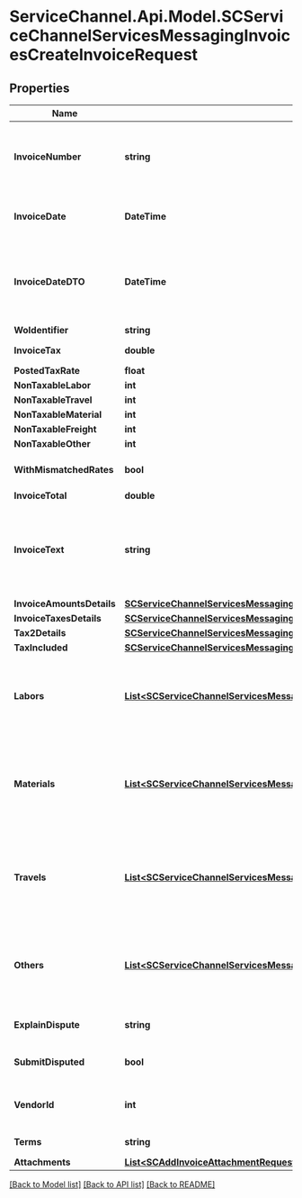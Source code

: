 # ServiceChannel.Api.Model.SCServiceChannelServicesMessagingInvoicesCreateInvoiceRequest

## Properties

Name | Type | Description | Notes
------------ | ------------- | ------------- | -------------
**InvoiceNumber** | **string** | Invoice identifier. Must be unique for each invoice. | 
**InvoiceDate** | **DateTime** | Date and time when the invoice was issued. | [optional] 
**InvoiceDateDTO** | **DateTime** | Date and time when the invoice was issued. Indicated with the UTC offset. | [optional] 
**WoIdentifier** | **string** |  | 
**InvoiceTax** | **double** | The amount of the tax. | [optional] 
**PostedTaxRate** | **float** |  | [optional] 
**NonTaxableLabor** | **int** |  | [optional] 
**NonTaxableTravel** | **int** |  | [optional] 
**NonTaxableMaterial** | **int** |  | [optional] 
**NonTaxableFreight** | **int** |  | [optional] 
**NonTaxableOther** | **int** |  | [optional] 
**WithMismatchedRates** | **bool** |  | [optional] [default to false]
**InvoiceTotal** | **double** |  | [optional] 
**InvoiceText** | **string** | Detailed description of the work completed. Subscriber can change this field to &#x60;required&#x60;. | [optional] 
**InvoiceAmountsDetails** | [**SCServiceChannelServicesMessagingInvoicesInvoiceAmountsDetails**](SCServiceChannelServicesMessagingInvoicesInvoiceAmountsDetails.md) |  | [optional] 
**InvoiceTaxesDetails** | [**SCServiceChannelServicesMessagingInvoicesInvoiceTaxesDetails**](SCServiceChannelServicesMessagingInvoicesInvoiceTaxesDetails.md) |  | [optional] 
**Tax2Details** | [**SCServiceChannelServicesMessagingInvoicesTax2Details**](SCServiceChannelServicesMessagingInvoicesTax2Details.md) |  | [optional] 
**TaxIncluded** | [**SCServiceChannelServicesMessagingInvoicesCreatingInvoiceTaxIncludedRequest**](SCServiceChannelServicesMessagingInvoicesCreatingInvoiceTaxIncludedRequest.md) |  | [optional] 
**Labors** | [**List&lt;SCServiceChannelServicesMessagingInvoicesInvoiceLabor&gt;**](SCServiceChannelServicesMessagingInvoicesInvoiceLabor.md) | Get or set the labors description (Subscriber can change this field to required). | [optional] 
**Materials** | [**List&lt;SCServiceChannelServicesMessagingInvoicesInvoiceMaterial&gt;**](SCServiceChannelServicesMessagingInvoicesInvoiceMaterial.md) | Get or set the materials description (Subscriber can change this field to required). | [optional] 
**Travels** | [**List&lt;SCServiceChannelServicesMessagingInvoicesInvoiceTravel&gt;**](SCServiceChannelServicesMessagingInvoicesInvoiceTravel.md) | Get or set the materials description (Subscriber can change this field to required). | [optional] 
**Others** | [**List&lt;SCServiceChannelServicesMessagingInvoicesInvoiceOther&gt;**](SCServiceChannelServicesMessagingInvoicesInvoiceOther.md) | Get or set the others description (Subscriber can change this field to required). | [optional] 
**ExplainDispute** | **string** | Gets or sets the explain dispute. | [optional] 
**SubmitDisputed** | **bool** |  | [optional] [default to false]
**VendorId** | **int** | Gets or sets vendor payee identifier. | [optional] 
**Terms** | **string** | Invoice Terms | [optional] 
**Attachments** | [**List&lt;SCAddInvoiceAttachmentRequest&gt;**](SCAddInvoiceAttachmentRequest.md) | Optional | [optional] 

[[Back to Model list]](../README.md#documentation-for-models) [[Back to API list]](../README.md#documentation-for-api-endpoints) [[Back to README]](../README.md)


